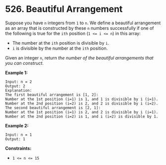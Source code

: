 # 526. Beautiful Arrangement

Suppose you have `n` integers from `1` to `n`. We define a beautiful arrangement as an array that is constructed by these `n` numbers successfully if one of the following is true for the `ith` position (`1 <= i <= n`) in this array:

- The number at the `ith` position is divisible by `i`.
- `i` is divisible by the number at the `ith` position.

Given an integer `n`, return *the number of the beautiful arrangements that you can construct*.

 

**Example 1:**

```
Input: n = 2
Output: 2
Explanation: 
The first beautiful arrangement is [1, 2]:
Number at the 1st position (i=1) is 1, and 1 is divisible by i (i=1).
Number at the 2nd position (i=2) is 2, and 2 is divisible by i (i=2).
The second beautiful arrangement is [2, 1]:
Number at the 1st position (i=1) is 2, and 2 is divisible by i (i=1).
Number at the 2nd position (i=2) is 1, and i (i=2) is divisible by 1.
```

**Example 2:**

```
Input: n = 1
Output: 1
```

 

**Constraints:**

- `1 <= n <= 15`